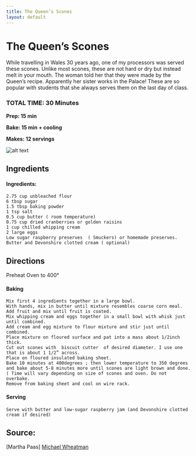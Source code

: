 ```yaml
---
title: The Queen’s Scones
layout: default
---
```


# The Queen’s Scones
While travelling in Wales 30 years ago, one of my processors was served these scones. Unlike most scones, these are not hard or dry but instead melt in your mouth.  The woman told her that they were made by the Queen’s recipe. Apparently her sister works in the Palace! These are so popular with students that she always serves them on the last day of class.

### TOTAL TIME: 30 Minutes
**Prep: 15 min**

**Bake: 15 min + cooling**

**Makes: 12 servings**

![alt text](https://a.dilcdn.com/bl/wp-content/uploads/sites/8/2011/04/Hot-crossed-scones-2.jpg "Generic Picture of drop scones")

## Ingredients

#### Ingredients:
    2.75 cup unbleached flour
    6 tbsp sugar
    1.5 tbsp baking powder
    1 tsp salt
    0.5 cup butter ( room temperature)
    0.75 cup dried cranberries or golden raisins
    1 cup chilled whipping cream
    2 large eggs
    Low sugar raspberry preserves  ( Smuckers) or homemade preserves.
    Butter and Devonshire clotted cream ( optional)


## Directions
Preheat Oven to 400°

#### Baking
    Mix first 4 ingredients together in a large bowl.
    With hands, mix in butter until mixture resembles coarse corn meal.
    Add fruit and mix until fruit is coated.
    Mix whipping cream and eggs together in a small bowl with whisk just until combined.
    Add cream and egg mixture to flour mixture and stir just until combined.
    Place mixture on floured surface and pat into a mass about 1/2inch thick.
    Cut out scones with  biscuit cutter  of desired diameter. I use one that is about 1 1/2” across. 
    Place on floured insulated baking sheet.
    Bake 10 minutes at 400degrees ; then lower temperature to 350 degrees and bake about 5-8 minutes more until scones are light brown and done. ( Time will vary depending on size of scones and oven. Do not overbake.
    Remove from baking sheet and cool on wire rack.
#### Serving  
    Serve with butter and low-sugar raspberry jam (and Devonshire clotted cream if desired)

## Source:
[Martha Paas]
[Michael Wheatman](michaelwheatman.com)  
